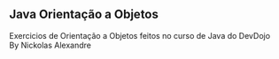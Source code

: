 ## Java Orientação a Objetos

Exercicios de Orientação a Objetos feitos no curso de Java do DevDojo <br>
By Nickolas Alexandre